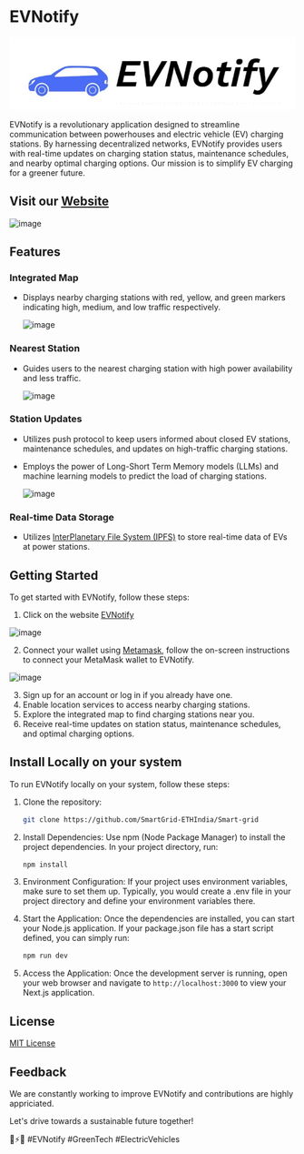 # EVNotify

![image](public/images/logo/logo2.jpg)


EVNotify is a revolutionary application designed to streamline communication between powerhouses and electric vehicle (EV) charging stations. By harnessing decentralized networks, EVNotify provides users with real-time updates on charging station status, maintenance schedules, and nearby optimal charging options. Our mission is to simplify EV charging for a greener future.

## Visit our [Website](https://smart-ethindia.vercel.app/blog)

![image](https://github.com/dhanyashreem2400/Smart-grid/assets/97956917/68ccf581-b048-4600-8bc0-b5d340279a18)


## Features

### Integrated Map
- Displays nearby charging stations with red, yellow, and green markers indicating high, medium, and low traffic respectively.

  ![image](https://github.com/dhanyashreem2400/Smart-grid/assets/97956917/8ac68d24-e626-4dbb-928d-6fe8c981f133)


### Nearest Station
- Guides users to the nearest charging station with high power availability and less traffic.

  ![image](https://github.com/dhanyashreem2400/Smart-grid/assets/97956917/5637d37a-cd3b-4211-9828-511af49308f7)


### Station Updates
- Utilizes push protocol to keep users informed about closed EV stations, maintenance schedules, and updates on high-traffic charging stations.
- Employs the power of Long-Short Term Memory models (LLMs) and machine learning models to predict the load of charging stations.

  ![image](https://github.com/dhanyashreem2400/Smart-grid/assets/97956917/dcec5333-9c02-47d3-acee-b7ea7c8d71aa)


### Real-time Data Storage
- Utilizes [InterPlanetary File System (IPFS)](https://ipfs.tech/) to store real-time data of EVs at power stations.

## Getting Started

To get started with EVNotify, follow these steps:

1. Click on the website [EVNotify](https://smart-ethindia.vercel.app/)
   
![image](https://github.com/dhanyashreem2400/Smart-grid/assets/97956917/87d1db48-c247-4624-9f02-6c5be11fbc3d)

2. Connect your wallet using [Metamask](https://metamask.io/), follow the on-screen instructions to connect your MetaMask wallet to EVNotify.

![image](https://github.com/dhanyashreem2400/Smart-grid/assets/97956917/4a8963d8-50c0-4327-8660-c0d9d6c737e0)

3. Sign up for an account or log in if you already have one.
4. Enable location services to access nearby charging stations.
5. Explore the integrated map to find charging stations near you.
6. Receive real-time updates on station status, maintenance schedules, and optimal charging options.

## Install Locally on your system

To run EVNotify locally on your system, follow these steps:

1. Clone the repository:

   ```bash
   git clone https://github.com/SmartGrid-ETHIndia/Smart-grid
   
2. Install Dependencies:
   Use npm (Node Package Manager) to install the project dependencies. In your project directory, run:

   ```bash
   npm install

3. Environment Configuration: 
  If your project uses environment variables, make sure to set them up. Typically, you would create a .env file in your project directory and define your environment variables there.

4. Start the Application:
   Once the dependencies are installed, you can start your Node.js application. If your package.json file has a start script defined, you can simply run:

   ```bash
   npm run dev

5. Access the Application:
   Once the development server is running, open your web browser and navigate to `http://localhost:3000` to view your Next.js application.

## License

[MIT License](LICENSE)

## Feedback

We are constantly working to improve EVNotify and contributions are highly appriciated.

Let's drive towards a sustainable future together!

🔋⚡️🌱 #EVNotify #GreenTech #ElectricVehicles

